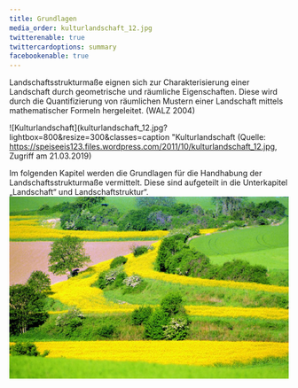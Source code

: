 ```yaml
---
title: Grundlagen
media_order: kulturlandschaft_12.jpg
twitterenable: true
twittercardoptions: summary
facebookenable: true
---
```


Landschaftsstrukturmaße eignen sich zur Charakterisierung einer Landschaft durch geometrische und räumliche Eigenschaften. Diese wird durch die Quantifizierung von räumlichen Mustern einer Landschaft mittels mathematischer Formeln hergeleitet. (WALZ 2004)

![Kulturlandschaft](kulturlandschaft_12.jpg?lightbox=800&resize=300&classes=caption "Kulturlandschaft (Quelle: https://speiseeis123.files.wordpress.com/2011/10/kulturlandschaft_12.jpg, Zugriff am 21.03.2019)

Im folgenden Kapitel werden die Grundlagen für die Handhabung der Landschaftsstrukturmaße vermittelt. Diese sind aufgeteilt in die Unterkapitel „Landschaft“ und Landschaftstruktur“. 
![](kulturlandschaft_12.jpg)